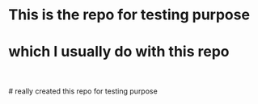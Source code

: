 # This is the repo for testing purpose
# which I usually do with this repo
<br>
<br>
# really created this repo for testing purpose

